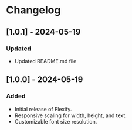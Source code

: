 # Changelog

## [1.0.1] - 2024-05-19
### Updated
- Updated README.md file

## [1.0.0] - 2024-05-19
### Added
- Initial release of Flexify.
- Responsive scaling for width, height, and text.
- Customizable font size resolution.
